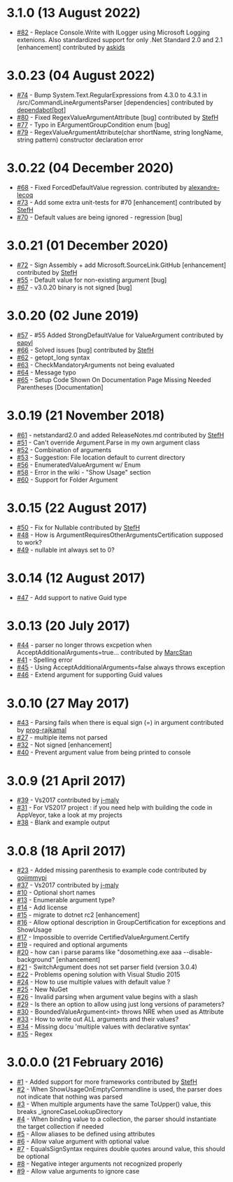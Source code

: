 # 3.1.0 (13 August 2022)
- [#82](https://github.com/j-maly/CommandLineParser/pull/82) - Replace Console.Write with ILogger using Microsoft Logging extenions. Also standardized support for only .Net Standard 2.0 and 2.1 [enhancement] contributed by [askids](https://github.com/askids)

# 3.0.23 (04 August 2022)
- [#74](https://github.com/j-maly/CommandLineParser/pull/74) - Bump System.Text.RegularExpressions from 4.3.0 to 4.3.1 in /src/CommandLineArgumentsParser [dependencies] contributed by [dependabot[bot]](https://github.com/apps/dependabot)
- [#80](https://github.com/j-maly/CommandLineParser/pull/80) - Fixed RegexValueArgumentAttribute [bug] contributed by [StefH](https://github.com/StefH)
- [#77](https://github.com/j-maly/CommandLineParser/issues/77) - Typo in EArgumentGroupCondition enum [bug]
- [#79](https://github.com/j-maly/CommandLineParser/issues/79) - RegexValueArgumentAttribute(char shortName, string longName, string pattern) constructor declaration error

# 3.0.22 (04 December 2020)
- [#68](https://github.com/j-maly/CommandLineParser/pull/68) - Fixed ForcedDefaultValue regression. contributed by [alexandre-lecoq](https://github.com/alexandre-lecoq)
- [#73](https://github.com/j-maly/CommandLineParser/pull/73) - Add some extra unit-tests for #70 [enhancement] contributed by [StefH](https://github.com/StefH)
- [#70](https://github.com/j-maly/CommandLineParser/issues/70) - Default values are being ignored - regression [bug]

# 3.0.21 (01 December 2020)
- [#72](https://github.com/j-maly/CommandLineParser/pull/72) - Sign Assembly + add Microsoft.SourceLink.GitHub [enhancement] contributed by [StefH](https://github.com/StefH)
- [#55](https://github.com/j-maly/CommandLineParser/issues/55) - Default value for non-existing argument [bug]
- [#67](https://github.com/j-maly/CommandLineParser/issues/67) - v3.0.20 binary is not signed [bug]

# 3.0.20 (02 June 2019)
- [#57](https://github.com/j-maly/CommandLineParser/pull/57) - #55 Added StrongDefaultValue for ValueArgument contributed by [eapyl](https://github.com/eapyl)
- [#66](https://github.com/j-maly/CommandLineParser/pull/66) - Solved issues [bug] contributed by [StefH](https://github.com/StefH)
- [#62](https://github.com/j-maly/CommandLineParser/issues/62) - getopt_long syntax
- [#63](https://github.com/j-maly/CommandLineParser/issues/63) - CheckMandatoryArguments not being evaluated
- [#64](https://github.com/j-maly/CommandLineParser/issues/64) - Message typo
- [#65](https://github.com/j-maly/CommandLineParser/issues/65) - Setup Code Shown On Documentation Page Missing Needed Parentheses [Documentation]

# 3.0.19 (21 November 2018)
- [#61](https://github.com/j-maly/CommandLineParser/pull/61) - netstandard2.0 and added ReleaseNotes.md contributed by [StefH](https://github.com/StefH)
- [#51](https://github.com/j-maly/CommandLineParser/issues/51) - Can't override Argument.Parse in my own argument class
- [#52](https://github.com/j-maly/CommandLineParser/issues/52) - Combination of arguments
- [#53](https://github.com/j-maly/CommandLineParser/issues/53) - Suggestion: File location default to current directory
- [#56](https://github.com/j-maly/CommandLineParser/issues/56) - EnumeratedValueArgument w/ Enum
- [#58](https://github.com/j-maly/CommandLineParser/issues/58) - Error in the wiki - &quot;Show Usage&quot; section
- [#60](https://github.com/j-maly/CommandLineParser/issues/60) - Support for Folder Argument

# 3.0.15 (22 August 2017)
- [#50](https://github.com/j-maly/CommandLineParser/pull/50) - Fix for Nullable contributed by [StefH](https://github.com/StefH)
- [#48](https://github.com/j-maly/CommandLineParser/issues/48) - How is ArgumentRequiresOtherArgumentsCertification supposed to work?
- [#49](https://github.com/j-maly/CommandLineParser/issues/49) - nullable int always set to 0?

# 3.0.14 (12 August 2017)
- [#47](https://github.com/j-maly/CommandLineParser/issues/47) - Add support to native Guid type

# 3.0.13 (20 July 2017)
- [#44](https://github.com/j-maly/CommandLineParser/pull/44) - parser no longer throws excpetion when AcceptAdditionalArguments=true&#8230; contributed by [MarcStan](https://github.com/MarcStan)
- [#41](https://github.com/j-maly/CommandLineParser/issues/41) - Spelling error
- [#45](https://github.com/j-maly/CommandLineParser/issues/45) - Using AcceptAdditionalArguments=false always throws exception
- [#46](https://github.com/j-maly/CommandLineParser/issues/46) - Extend argument for supporting Guid values

# 3.0.10 (27 May 2017)
- [#43](https://github.com/j-maly/CommandLineParser/pull/43) - Parsing fails when there is equal sign (=) in argument contributed by [prog-rajkamal](https://github.com/prog-rajkamal)
- [#27](https://github.com/j-maly/CommandLineParser/issues/27) - multiple items not parsed
- [#32](https://github.com/j-maly/CommandLineParser/issues/32) - Not  signed [enhancement]
- [#40](https://github.com/j-maly/CommandLineParser/issues/40) - Prevent argument value from being printed to console

# 3.0.9 (21 April 2017)
- [#39](https://github.com/j-maly/CommandLineParser/pull/39) - Vs2017 contributed by [j-maly](https://github.com/j-maly)
- [#31](https://github.com/j-maly/CommandLineParser/issues/31) - For VS2017 project : if you need help with building the code in AppVeyor, take a look at my projects
- [#38](https://github.com/j-maly/CommandLineParser/issues/38) - Blank and example output 

# 3.0.8 (18 April 2017)
- [#23](https://github.com/j-maly/CommandLineParser/pull/23) - Added missing parenthesis to example code contributed by [gojimmypi](https://github.com/gojimmypi)
- [#37](https://github.com/j-maly/CommandLineParser/pull/37) - Vs2017 contributed by [j-maly](https://github.com/j-maly)
- [#10](https://github.com/j-maly/CommandLineParser/issues/10) - Optional short names
- [#13](https://github.com/j-maly/CommandLineParser/issues/13) - Enumerable argument type?
- [#14](https://github.com/j-maly/CommandLineParser/issues/14) - Add license
- [#15](https://github.com/j-maly/CommandLineParser/issues/15) - migrate to dotnet rc2 [enhancement]
- [#16](https://github.com/j-maly/CommandLineParser/issues/16) - Allow optional description in GroupCertification for exceptions and ShowUsage
- [#17](https://github.com/j-maly/CommandLineParser/issues/17) - Impossible to override CertifiedValueArgument.Certify
- [#19](https://github.com/j-maly/CommandLineParser/issues/19) - required and optional arguments
- [#20](https://github.com/j-maly/CommandLineParser/issues/20) - how can i parse params like &quot;dosomething.exe aaa --disable-background&quot; [enhancement]
- [#21](https://github.com/j-maly/CommandLineParser/issues/21) - SwitchArgument does not set parser field (version 3.0.4)
- [#22](https://github.com/j-maly/CommandLineParser/issues/22) - Problems opening solution with Visual Studio 2015
- [#24](https://github.com/j-maly/CommandLineParser/issues/24) - How to use multiple values with default value ?
- [#25](https://github.com/j-maly/CommandLineParser/issues/25) - New NuGet
- [#26](https://github.com/j-maly/CommandLineParser/issues/26) - Invalid parsing when argument value begins with a slash
- [#29](https://github.com/j-maly/CommandLineParser/issues/29) - Is there an option to allow using just long versions of parameters?
- [#30](https://github.com/j-maly/CommandLineParser/issues/30) - BoundedValueArgument&lt;int&gt; throws NRE when used as Attribute
- [#33](https://github.com/j-maly/CommandLineParser/issues/33) - How to write out ALL arguments and their values?
- [#34](https://github.com/j-maly/CommandLineParser/issues/34) - Missing docu 'multiple values with declarative syntax'
- [#35](https://github.com/j-maly/CommandLineParser/issues/35) - Regex

# 3.0.0.0 (21 February 2016)
- [#1](https://github.com/j-maly/CommandLineParser/pull/1) - Added support for more frameworks contributed by [StefH](https://github.com/StefH)
- [#2](https://github.com/j-maly/CommandLineParser/issues/2) - When ShowUsageOnEmptyCommandline is used, the parser does not indicate that nothing was parsed
- [#3](https://github.com/j-maly/CommandLineParser/issues/3) - When multiple arguments have the same ToUpper() value, this breaks _ignoreCaseLookupDirectory
- [#4](https://github.com/j-maly/CommandLineParser/issues/4) - When binding value to a collection, the parser should instantiate the target collection if needed
- [#5](https://github.com/j-maly/CommandLineParser/issues/5) - Allow aliases to be defined using attributes
- [#6](https://github.com/j-maly/CommandLineParser/issues/6) - Allow value argument with optional value
- [#7](https://github.com/j-maly/CommandLineParser/issues/7) - EqualsSignSyntax requires double quotes around value, this should be optional
- [#8](https://github.com/j-maly/CommandLineParser/issues/8) - Negative integer arguments not recognized properly
- [#9](https://github.com/j-maly/CommandLineParser/issues/9) - Allow value arguments to ignore case 

